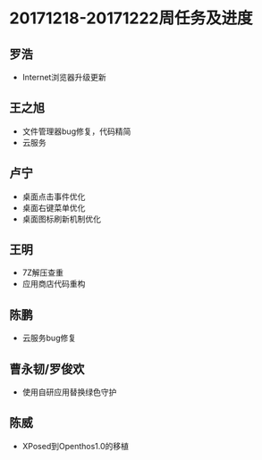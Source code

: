 # 20171218-20171222周任务及进度

## 罗浩
- Internet浏览器升级更新

## 王之旭
- 文件管理器bug修复，代码精简
- 云服务

## 卢宁
- 桌面点击事件优化
- 桌面右键菜单优化
- 桌面图标刷新机制优化

## 王明
- 7Z解压查重
- 应用商店代码重构

## 陈鹏
- 云服务bug修复

## 曹永韧/罗俊欢
- 使用自研应用替换绿色守护

## 陈威
- XPosed到Openthos1.0的移植
